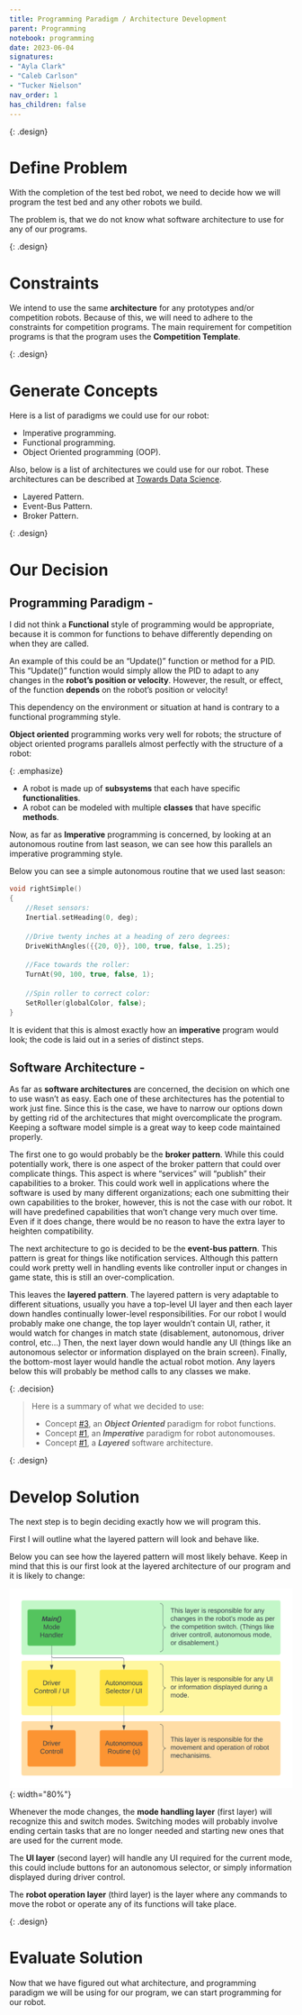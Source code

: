 ```yaml
---
title: Programming Paradigm / Architecture Development
parent: Programming
notebook: programming
date: 2023-06-04
signatures:
- "Ayla Clark"
- "Caleb Carlson"
- "Tucker Nielson"
nav_order: 1
has_children: false
---
```


{: .design}
# Define Problem

With the completion of the test bed robot, we need to decide how we will program the test bed and any other robots we build. 

The problem is, that we do not know what software architecture to use for any of our programs.

{: .design}
# Constraints

We intend to use the same **architecture** for any prototypes and/or competition robots. Because of this, we will need to adhere to the constraints for competition programs. The main requirement for competition programs is that the program uses the **Competition Template**.

{: .design}
# Generate Concepts

Here is a list of paradigms we could use for our robot:

* Imperative programming.
* Functional programming.
* Object Oriented programming (OOP).

Also, below is a list of architectures we could use for our robot. These architectures can be described at [Towards Data Science](https://towardsdatascience.com/10-common-software-architectural-patterns-in-a-nutshell-a0b47a1e9013).

* Layered Pattern.
* Event-Bus Pattern.
* Broker Pattern.

{: .design}
# Our Decision

## Programming Paradigm -

I did not think a **Functional** style of programming would be appropriate, because it is common for functions to behave differently depending on when they are called. 

An example of this could be an “Update()” function or method for a PID. This “Update()” function would simply allow the PID to adapt to any changes in the **robot’s position or velocity**. However, the result, or effect, of the function **depends** on the robot’s position or velocity! 

This dependency on the environment or situation at hand is contrary to a functional programming style.

**Object oriented** programming works very well for robots; the structure of object oriented programs parallels almost perfectly with the structure of a robot:

{: .emphasize}
* A robot is made up of **subsystems** that each have specific **functionalities**.
* A robot can be modeled with multiple **classes** that have specific **methods**.


Now, as far as **Imperative** programming is concerned, by looking at an autonomous routine from last season, we can see how this parallels an imperative programming style.

Below you can see a simple autonomous routine that we used last season:

```cpp
void rightSimple()
{
    //Reset sensors:
    Inertial.setHeading(0, deg);

    //Drive twenty inches at a heading of zero degrees:
    DriveWithAngles({{20, 0}}, 100, true, false, 1.25);

    //Face towards the roller:
    TurnAt(90, 100, true, false, 1);

    //Spin roller to correct color:
    SetRoller(globalColor, false);
}
```

It is evident that this is almost exactly how an **imperative** program would look; the code is laid out in a series of distinct steps.

## Software Architecture -

As far as **software architectures** are concerned, the decision on which one to use wasn’t as easy. Each one of these architectures has the potential to work just fine. Since this is the case, we have to narrow our options down by getting rid of the architectures that might overcomplicate the program. Keeping a software model simple is a great way to keep code maintained properly.

The first one to go would probably be the **broker pattern**. While this could potentially work, there is one aspect of the broker pattern that could over complicate things. This aspect is where “services” will “publish” their capabilities to a broker. This could work well in applications where the software is used by many different organizations; each one submitting their own capabilities to the broker, however, this is not the case with our robot. It will have predefined capabilities that won’t change very much over time. Even if it does change, there would be no reason to have the extra layer to heighten compatibility.

The next architecture to go is decided to be the **event-bus pattern**. This pattern is great for things like notification services. Although this pattern could work pretty well in handling events like controller input or changes in game state, this is still an over-complication.

This leaves the **layered pattern**. The layered pattern is very adaptable to different situations, usually you have a top-level UI layer and then each layer down handles continually lower-level responsibilities. For our robot I would probably make one change, the top layer wouldn’t contain UI, rather, it would watch for changes in match state (disablement, autonomous, driver control, etc…) Then, the next layer down would handle any UI (things like an autonomous selector or information displayed on the brain screen). Finally, the bottom-most layer would handle the actual robot motion. Any layers below this will probably be method calls to any classes we make.

{: .decision}
> Here is a summary of what we decided to use:
> * Concept [#3]({{site.url}}/docs/programming/2023-06-06-ArchitureDevelopment.html#:~:text=Object%20Oriented%20programming%20(OOP).), an ***Object Oriented*** paradigm for robot functions.
> * Concept [#1]({{site.url}}/docs/programming/2023-06-06-ArchitureDevelopment.html#:~:text=Imperative%20programming.), an ***Imperative*** paradigm for robot autonomouses.
> * Concept [#1]({{site.url}}/docs/programming/2023-06-06-ArchitureDevelopment.html#:~:text=Data%20Science.-,Layered%20Pattern.,-Event%2DBus%20Pattern), a ***Layered*** software architecture.

{: .design}
# Develop Solution

The next step is to begin deciding exactly how we will program this.

First I will outline what the layered pattern will look and behave like.

Below you can see how the layered pattern will most likely behave. Keep in mind that this is our first look at the layered architecture of our program and it is likely to change:

![LayeredPattern](/assets/programming/Layered%20Architecture.png){: width="80%"}

Whenever the mode changes, the **mode handling layer** (first layer) will recognize this and switch modes. Switching modes will probably involve ending certain tasks that are no longer needed and starting new ones that are used for the current mode.

The **UI layer** (second layer) will handle any UI required for the current mode, this could include buttons for an autonomous selector, or simply information displayed during driver control.

The **robot operation layer** (third layer) is the layer where any commands to move the robot or operate any of its functions will take place.

{: .design}
# Evaluate Solution

Now that we have figured out what architecture, and programming paradigm we will be using for our program, we can start programming for our robot.